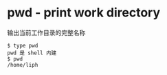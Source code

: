# pwd - print work directory

输出当前工作目录的完整名称

```shell
$ type pwd
pwd 是 shell 内建
$ pwd
/home/liph
```

